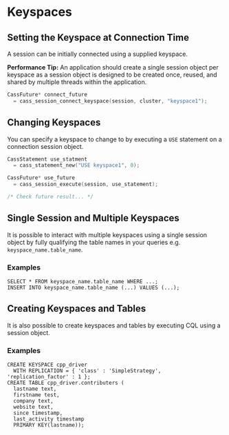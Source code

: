 # Keyspaces

## Setting the Keyspace at Connection Time

A session can be initially connected using a supplied keyspace.

**Performance Tip:**  An application should create a single session object per keyspace as a session object is designed to be created once, reused, and shared by multiple threads within the application.

```c
CassFuture* connect_future 
  = cass_session_connect_keyspace(session, cluster, "keyspace1");
```

## Changing Keyspaces

You can specify a keyspace to change to by executing a `USE` statement on a connection session object.

```c
CassStatement use_statment 
  = cass_statement_new("USE keyspace1", 0);

CassFuture* use_future 
  = cass_session_execute(session, use_statement);

/* Check future result... */
```

## Single Session and Multiple Keyspaces

It is possible to interact with multiple keyspaces using a single session object by fully qualifying the table names in your queries e.g. `keyspace_name.table_name`.

### Examples

```cql
SELECT * FROM keyspace_name.table_name WHERE ...;
INSERT INTO keyspace_name.table_name (...) VALUES (...);
```

## Creating Keyspaces and Tables

It is also possible to create keyspaces and tables by executing CQL using a session object.

### Examples

```cql
CREATE KEYSPACE cpp_driver
  WITH REPLICATION = { 'class' : 'SimpleStrategy', 'replication_factor' : 1 };
CREATE TABLE cpp_driver.contributers (
  lastname text,
  firstname test,
  company text,
  website text,
  since timestamp,
  last_activity timestamp
  PRIMARY KEY(lastname));
```
